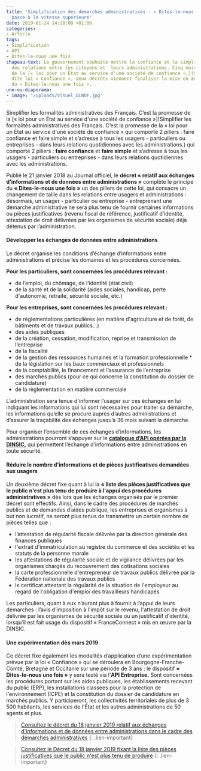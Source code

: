 ```yaml
---
title: 'Simplification des démarches administratives : « Dites-le-nous une fois »
  passe à la vitesse supérieure'
date: 2019-01-24 14:20:00 +01:00
categories:
- Article
tags:
- Simplification
- API
- Dites-le-nous une fois
chapeau-text: Le gouvernement souhaite mettre la confiance et la simplicité au cœur
  des relations entre les citoyens et  leurs administrations. Cinq mois après la promulgation
  de la [« loi pour un État au service d'une société de confiance »,](https://www.legifrance.gouv.fr/affichTexte.do;jsessionid=853C8147BBC226E07049DF2F6256B6B1.tplgfr26s_1?cidTexte=JORFTEXT000037307624&categorieLien=id)
  dite loi « Confiance », deux décrets viennent finaliser la mise en œuvre du principe
  du « Dites-le-nous une fois ».
une-ou-diaporama:
- image: "/uploads/Visuel_DLNUF.jpg"
---
```


Simplifier les formalités administratives des Français. C’est la promesse de la [« loi pour un État au service d'une société de confiance »](Simplifier les formalités administratives des Français. C’est la promesse de la « loi pour un État au service d'une société de confiance » qui comporte 2 piliers : faire confiance et faire simple et s’adresse à tous les usagers - particuliers ou entreprises - dans leurs relations quotidiennes avec les administrations.) qui comporte 2 piliers : **faire confiance** et **faire simple** et s’adresse à tous les usagers - particuliers ou entreprises - dans leurs relations quotidiennes avec les administrations.

Publié le 21 janvier 2018 au Journal officiel, le **décret « relatif aux échanges d’informations et de données entre administrations »** complète le principe du **« Dites-le-nous une fois »** un des piliers de cette loi, qui consacre un changement de taille dans les relations entre usagers et administrations : désormais, un usager - particulier ou entreprise - entreprenant une démarche administrative ne sera plus tenu de fournir certaines informations ou pièces justificatives (revenu fiscal de référence, justificatif d’identité, attestation de droit délivrées par les organismes de sécurité sociale) déjà détenus par l’administration.

#### Développer les échanges de données entre administrations

Le décret organise les conditions d’échange d’informations entre administrations et précise les domaines et les procédures concernées.

**Pour les particuliers, sont concernées les procédures relevant :** 
* de l’emploi, du chômage, de l’identité (état civil)
* de la santé et de la solidarité (aides sociales, handicap, perte d'autonomie, retraite, sécurité sociale, etc.)

**Pour les entreprises, sont concernées les procédures relevant :** 
* de réglementations particulières (en matière d'agriculture et de forêt, de bâtiments et de travaux publics…) 
* des aides publiques 
* de la création, cessation, modification, reprise et transmission de l’entreprise 
* de la fiscalité 
* de la gestion des ressources humaines et la formation professionnelle * de la législation sur les baux commerciaux et professionnels 
* de la comptabilité, le financement et l’assurance de l’entreprise 
* des marchés publics (pour ce qui concerne la constitution du dossier de candidature) 
* de la règlementation en matière commerciale

L’administration sera tenue d'informer l’usager sur ces échanges en lui indiquant les informations qui lui sont nécessaires pour traiter sa démarche, les informations qu’elle se procure auprès d’autres administrations et d’assurer la traçabilité des échanges jusqu’à 36 mois suivant la démarche. 

Pour organiser l’ensemble de ces échanges d’informations, les administrations pourront s’appuyer sur le **[catalogue d’API opérées par la DINSIC](https://api.gouv.fr/),** qui permettent l’échange d’informations entre administrations en toute sécurité. 

#### Réduire le nombre d’informations et de pièces justificatives demandées aux usagers 

Un deuxième décret fixe quant à lui la **« liste des pièces justificatives que le public n'est plus tenu de produire à l'appui des procédures administratives »** dès lors que les échanges organisés par le premier décret sont effectifs. Ainsi, dans le cadre des procédures de marchés publics et de demandes d’aides publique, les entreprises et organismes à but non lucratif, ne seront plus tenus de transmettre un certain nombre de pièces telles que :
* l’attestation de régularité fiscale délivrée par la direction générale des finances publiques
* l'extrait d'immatriculation au registre du commerce et des sociétés et les statuts de la personne morale
* les attestations de régularité sociale et de vigilance délivrées par les organismes chargés du recouvrement des cotisations sociales
* la carte professionnelle d'entrepreneur de travaux publics délivrée par la Fédération nationale des travaux publics
* le certificat attestant la régularité de la situation de l'employeur au regard de l'obligation d'emploi des travailleurs handicapés

Les particuliers, quant à eux n’auront plus à fournir à l’appui de leurs démarches : l’avis d’imposition à l'impôt sur le revenu, l'attestation de droit délivrée par les organismes de sécurité sociale ou un justificatif d’identité, lorsqu’il est fait usage du dispositif « FranceConnect » mis en œuvre par la DINSIC.

#### Une expérimentation dès mars 2019

Ce décret fixe également les modalités d’application d’une expérimentation prévue par la loi « Confiance » qui se déroulera en Bourgogne-Franche-Comté, Bretagne et Occitanie sur une période de 3 ans : le dispositif **« Dites-le-nous une fois »** y sera testé via l’**API Entreprise.** Sont concernées les procédures portant sur les aides publiques, les établissements recevant du public (ERP), les installations classées pour la protection de l'environnement (ICPE) et la constitution du dossier de candidature en marchés publics.
Y participeront, les collectivités territoriales de plus de 3 500 habitants, les services de l'État et les autres administrations de 50 agents et plus.


> [Consultez le décret du 18 janvier 2019 relatif aux échanges d'informations et de données entre administrations dans le cadre des démarches administratives](https://www.legifrance.gouv.fr/affichTexte.do?cidTexte=JORFTEXT000038029589&dateTexte=&categorieLien=id)
{: .lien-important}

> [Consultez le Décret du 18 janvier 2019 fixant la liste des pièces justificatives que le public n'est plus tenu de produire](https://www.legifrance.gouv.fr/affichTexte.do?cidTexte=JORFTEXT000038029642&dateTexte=&categorieLien=id)
{: .lien-important}